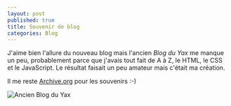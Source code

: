 ```yaml
---
layout: post
published: true
title: Souvenir de blog
categories: Blog
---
```

J'aime bien l'allure du nouveau blog mais l'ancien *Blog du Yax* me manque un peu<!-- more -->, probablement parce que j'avais tout fait de A à Z, le HTML, le CSS et le JavaScript. Le résultat faisait un peu amateur mais c'était ma création.

Il me reste [Archive.org](https://web.archive.org/web/20180331143503/https://blogduyax.madyanne.fr/) pour les souvenirs :-) 

![Ancien Blog du Yax]({{site.baseurl}}/images/2019/blogduyax.png)
